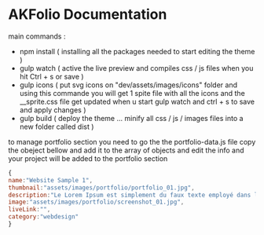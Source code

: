 # AKFolio Documentation

main commands :

 * npm install ( installing all the packages needed to start editing the theme )
 * gulp watch ( active the live preview and compiles css / js files when you hit Ctrl + s or save ) 
 * gulp icons ( put svg icons on "dev/assets/images/icons" folder and using this commande you will get 1 spite file with all the icons and the __sprite.css file get updated when u start gulp watch and ctrl + s to save and apply changes )
 * gulp build ( deploy the theme ... minify all css / js / images files into a new folder called dist )
 
 to manage portfolio section you need to go the the portfolio-data.js file 
 copy  the obeject bellow and add it to the array of objects and edit the info and your project will be added to the portfolio section 
 
 ```javascript
 {  
 name:"Website Sample 1",
 thumbnail:"assets/images/portfolio/portfolio_01.jpg",
 description:"Le Lorem Ipsum est simplement du faux texte employé dans la composition et la mise en page avant impression. Le Lorem Ipsum est le faux texte standard de l'imprimerie depuis les années 1500, quand un peintre anonyme assembla ensemble des morceaux de texte pour réaliser un livre spécimen de polices de texte.",
 image:"assets/images/portfolio/screenshot_01.jpg",
 liveLink:"",
 category:"webdesign"
 }
```